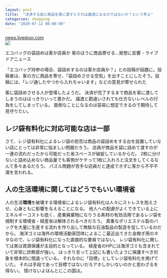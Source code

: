 ```yaml
---
layout: post
title:  "決済する前に商品を客に渡すとそれは譲渡になるのではないか？という考え"
categories: shopping
date: "2020-07-12 00:00:00"
---
```



<div class="card">
  <a href="https://news.livedoor.com/article/detail/18530529/"></a>
  <div class="card__header">
    <a href="https://news.livedoor.com/article/detail/18530529/">news.livedoor.com</a>
  </div>
  <div class="card__image">
    <img src="https://image.news.livedoor.com/newsimage/stf/6/2/62516_1578_57e7c64bb6479a5892f1d0cece414491.jpg">
  </div>
  <div class="card__title">
    <p>エコバッグの袋詰めは客か店員か 客のほうに商品寄せる…発想に反響 - ライブドアニュース</p>
  </div>
  <div class="card__description">
    <p>「エコバッグ持参の場合、袋詰めするのは客か店員か？」との投稿が話題に。投稿者は、客の方に商品を寄せ、「袋詰めさせる空気」を出すことにしたそう。投稿には、「レジ通したやつから入れちゃいます」などの意見が寄せられた</p>
  </div>
</div>


客に袋詰めさせる人が登場したようだ。
決済が完了するまで商品を客に渡してしまうのははっきりいって愚かだ。
譲渡と勘違いされても仕方ないレベルの行為をしてしまっている。
面倒なことになるのは容易に想定できるので期待して見守りたい。

## レジ袋有料化に対応可能な店は一部

さて、レジ袋有料化によるレジ袋の拒否は商品の袋詰めをする台を設置していない店にとっては非常に悩ましい問題だろう。
店員が商品を袋に詰めて渡すのが一連の流れだったから可能だった省スペースが破綻しているからだ。
2枚に分けないと詰め込めない商品量でも客側がケチって1枚に入れろと注文をしてくるなんて多々あるだろう。
パズル問題が苦手な店員だと達成できずに客から不平不満を言われる。

## 人の生活環境に関してはどうでもいい環境省

人の生活**環境**を破壊する環境省によるレジ袋有料化は人々にストレスを抱えさせ、心身ともに影響を与えることになる。
他人への配慮がよくできている上にエネルギーコストも低く、産業廃棄物になりうる素材の有効活用であるレジ袋を規制する環境省・経産省は解体されるべきだろう。
貴重なポリエステル製のバッグを大量に生産する流れを作り出して無駄な石油製品の製造を促しているのだから。
海洋ゴミは海外の環境活動家団体によるここ最近出てきた金稼ぎ用のネタなので、レジ袋有料化になった直接的な要員ではない。
レジ袋有料化に関しては実は資源保護が主目的となっている。
経産省のHPには海洋ゴミも含まれていて非常に詐欺感が強い。
はっきり言って上記にも書いたように保護すべき対象を根本的に間違っている。
それなのに「目標」としてレジ袋有料化を掲げていた。
それは手段であって目標ではないだろアホしかいないのかと思わざるを得ない。
情けないよほんとにこの国は。
